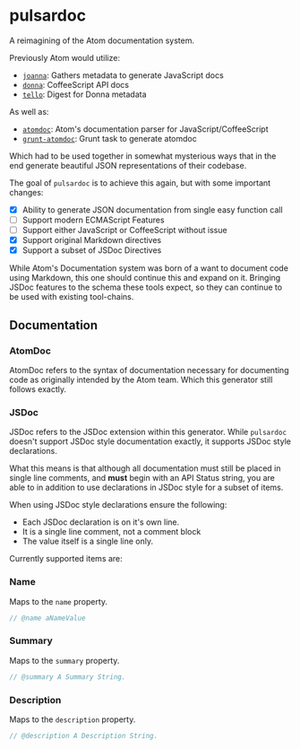 # pulsardoc

A reimagining of the Atom documentation system.

Previously Atom would utilize:

  * [`joanna`](https://github.com/atom/joanna/tree/master): Gathers metadata to generate JavaScript docs
  * [`donna`](https://github.com/atom/donna/tree/master): CoffeeScript API docs
  * [`tello`](https://github.com/atom/tello/tree/master): Digest for Donna metadata

As well as:

  * [`atomdoc`](https://github.com/atom/atomdoc): Atom's documentation parser for JavaScript/CoffeeScript
  * [`grunt-atomdoc`](https://github.com/atom/grunt-atomdoc): Grunt task to generate atomdoc

Which had to be used together in somewhat mysterious ways that in the end generate beautiful JSON representations of their codebase.

The goal of `pulsardoc` is to achieve this again, but with some important changes:

- [X] Ability to generate JSON documentation from single easy function call
- [ ] Support modern ECMAScript Features
- [ ] Support either JavaScript or CoffeeScript without issue
- [X] Support original Markdown directives
- [X] Support a subset of JSDoc Directives

While Atom's Documentation system was born of a want to document code using Markdown, this one should continue this and expand on it.
Bringing JSDoc features to the schema these tools expect, so they can continue to be used with existing tool-chains.

## Documentation

### AtomDoc

AtomDoc refers to the syntax of documentation necessary for documenting code as originally intended by the Atom team.
Which this generator still follows exactly.


### JSDoc

JSDoc refers to the JSDoc extension within this generator. While `pulsardoc` doesn't support JSDoc style documentation exactly, it supports JSDoc style declarations.

What this means is that although all documentation must still be placed in single line comments, and **must** begin with an API Status string, you are able to in addition to use declarations in JSDoc style for a subset of items.

When using JSDoc style declarations ensure the following:
  * Each JSDoc declaration is on it's own line.
  * It is a single line comment, not a comment block
  * The value itself is a single line only.

Currently supported items are:

### Name

Maps to the `name` property.

```js
// @name aNameValue
```

### Summary

Maps to the `summary` property.

```js
// @summary A Summary String.
```

### Description

Maps to the `description` property.

```js
// @description A Description String.
```
